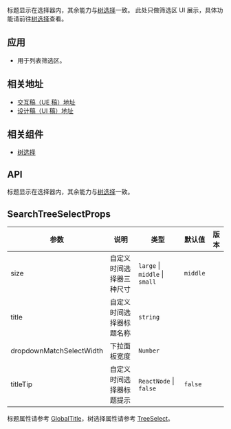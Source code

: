 标题显示在选择器内，其余能力与[树选择](/components/tree-select)一致。
此处只做筛选区 UI 展示，具体功能请前往[树选择](/components/tree-select)查看。
## 应用
- 用于列表筛选区。
## 相关地址
- [交互稿（UE 稿）地址](http://192.168.1.90/%E5%8D%97%E8%AE%AF%E7%BB%84%E4%BB%B6%E8%AE%BE%E8%AE%A1%E7%A8%BF/V3/ECRP%E7%BB%84%E4%BB%B6%E5%BA%93/ECRP%E7%BB%84%E4%BB%B6-UE/#g=1&p=%E6%A0%91%E9%80%89%E6%8B%A9)
- [设计稿（UI 稿）地址](http://192.168.1.90/%E5%8D%97%E8%AE%AF%E7%BB%84%E4%BB%B6%E8%AE%BE%E8%AE%A1%E7%A8%BF/V3/ECRP%E7%BB%84%E4%BB%B6%E5%BA%93/ECRP%E7%BB%84%E4%BB%B6-UI/#s30)
## 相关组件
- [树选择](/components/tree-select)
## API
标题显示在选择器内，其余能力与[树选择](/components/tree-select)一致。
## SearchTreeSelectProps
| 参数 | 说明 | 类型 | 默认值 | 版本 |
| --- | --- | --- | --- | --- |
| size | 自定义时间选择器三种尺寸 | `large` \| `middle` \| `small` | `middle` |  |
| title | 自定义时间选择器标题名称 | `string` |  |  |
| dropdownMatchSelectWidth | 下拉面板宽度 | `Number` |  |  |
| titleTip | 自定义时间选择器标题提示 | `ReactNode` \| `false` | `false` |  |
标题属性请参考 [GlobalTitle](/components/global-title/#API)，树选择属性请参考 [TreeSelect](/components/tree-select/#API)。
